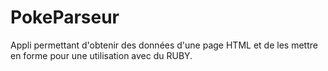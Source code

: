PokeParseur
===========

Appli permettant d'obtenir des données d'une page HTML et de les mettre en forme pour une utilisation avec du RUBY.
